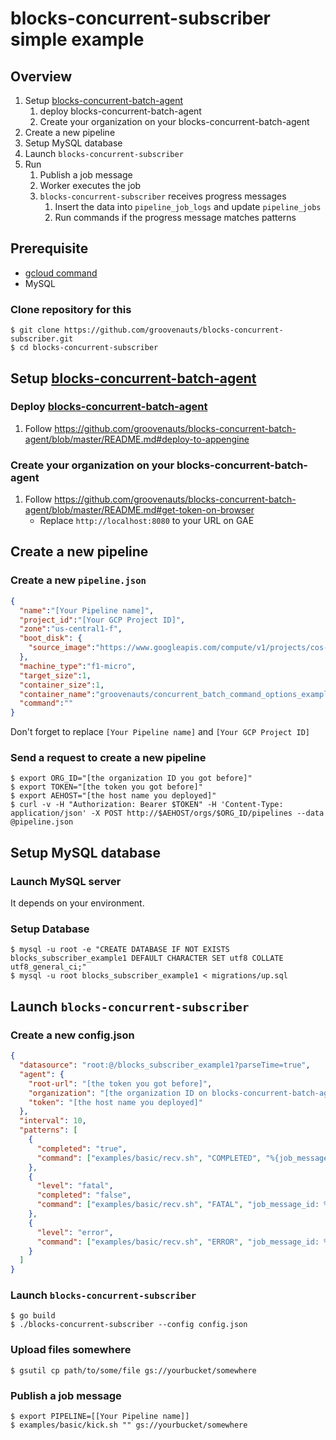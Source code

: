 # blocks-concurrent-subscriber simple example

## Overview

1. Setup [blocks-concurrent-batch-agent](https://github.com/groovenauts/blocks-concurrent-batch-agent)
    1. deploy blocks-concurrent-batch-agent
    1. Create your organization on your blocks-concurrent-batch-agent
1. Create a new pipeline
1. Setup MySQL database
1. Launch `blocks-concurrent-subscriber`
1. Run
    1. Publish a job message
    1. Worker executes the job
    1. `blocks-concurrent-subscriber` receives progress messages
        1. Insert the data into `pipeline_job_logs` and update `pipeline_jobs`
        1. Run commands if the progress message matches patterns

## Prerequisite

- [gcloud command](https://cloud.google.com/sdk/gcloud/)
- MySQL

### Clone repository for this

```
$ git clone https://github.com/groovenauts/blocks-concurrent-subscriber.git
$ cd blocks-concurrent-subscriber
```


## Setup [blocks-concurrent-batch-agent](https://github.com/groovenauts/blocks-concurrent-batch-agent)

### Deploy [blocks-concurrent-batch-agent](https://github.com/groovenauts/blocks-concurrent-batch-agent)

1. Follow https://github.com/groovenauts/blocks-concurrent-batch-agent/blob/master/README.md#deploy-to-appengine

### Create your organization on your blocks-concurrent-batch-agent

1. Follow https://github.com/groovenauts/blocks-concurrent-batch-agent/blob/master/README.md#get-token-on-browser
    - Replace `http://localhost:8080` to your URL on GAE

## Create a new pipeline

### Create a new `pipeline.json`

```json
{
  "name":"[Your Pipeline name]",
  "project_id":"[Your GCP Project ID]",
  "zone":"us-central1-f",
  "boot_disk": {
    "source_image":"https://www.googleapis.com/compute/v1/projects/cos-cloud/global/images/family/cos-stable"
  },
  "machine_type":"f1-micro",
  "target_size":1,
  "container_size":1,
  "container_name":"groovenauts/concurrent_batch_command_options_example:0.4.0",
  "command":""
}
```

Don't forget to replace `[Your Pipeline name]` and `[Your GCP Project ID]`

### Send a request to create a new pipeline

```
$ export ORG_ID="[the organization ID you got before]"
$ export TOKEN="[the token you got before]"
$ export AEHOST="[the host name you deployed]"
$ curl -v -H "Authorization: Bearer $TOKEN" -H 'Content-Type: application/json' -X POST http://$AEHOST/orgs/$ORG_ID/pipelines --data @pipeline.json
```

## Setup MySQL database

### Launch MySQL server

It depends on your environment.

### Setup Database

```
$ mysql -u root -e "CREATE DATABASE IF NOT EXISTS blocks_subscriber_example1 DEFAULT CHARACTER SET utf8 COLLATE utf8_general_ci;"
$ mysql -u root blocks_subscriber_example1 < migrations/up.sql
```

## Launch `blocks-concurrent-subscriber`

### Create a new config.json

```json
{
  "datasource": "root:@/blocks_subscriber_example1?parseTime=true",
  "agent": {
    "root-url": "[the token you got before]",
    "organization": "[the organization ID on blocks-concurrent-batch-agent]",
    "token": "[the host name you deployed]"
  },
  "interval": 10,
  "patterns": [
    {
      "completed": "true",
      "command": ["examples/basic/recv.sh", "COMPLETED", "%{job_message_id}"]
    },
    {
      "level": "fatal",
      "completed": "false",
      "command": ["examples/basic/recv.sh", "FATAL", "job_message_id: %{job_message_id}, msg: %{data}"]
    },
    {
      "level": "error",
      "command": ["examples/basic/recv.sh", "ERROR", "job_message_id: %{job_message_id}, msg: %{data}"]
    }
  ]
}
```

### Launch `blocks-concurrent-subscriber`

```
$ go build
$ ./blocks-concurrent-subscriber --config config.json
```

### Upload files somewhere

```
$ gsutil cp path/to/some/file gs://yourbucket/somewhere
```


### Publish a job message

```
$ export PIPELINE=[[Your Pipeline name]]
$ examples/basic/kick.sh "" gs://yourbucket/somewhere
```
